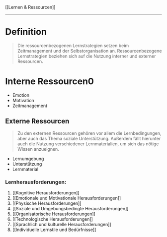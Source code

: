 [[Lernen & Ressourcen]]

---

# Definition
> Die ressourcenbezogenen Lernstrategien setzen beim Zeitmanagement und der Selbstorganisation an.
 Ressourcenbezogene Lernstrategien beziehen sich auf die Nutzung interner und externer Ressourcen.
 
# Interne Ressourcen0
 - Emotion
 - Motivation
 - Zeitmanagement

 ## Externe Ressourcen
 
> Zu den externen Ressourcen gehören vor allem die Lernbedingungen, aber auch das Thema soziale Unterstützung.
 Außerdem fällt hierunter auch die Nutzung verschiedener Lernmaterialien, um sich das nötige Wissen anzueignen.
 
 - Lernumgebung
 - Unterstützung
 - Lernmaterial
 
 ### Lernherausforderungen:
 1. [[Kognitive Herausforderungen]]
 2. [[Emotionale und Motivationale Herausforderungen]]
 3. [[Physische Herausforderungen]]
 4. [[Soziale und Umgebungsbedingte Herausforderungen]]
 5. [[Organisatorische Herausforderungen]]
 6. [[Technologische Herausforderungen]]
 7. [[Sprachlich und kulturelle Herausforderungen]]
 8. [[Individuelle Lernstile und Bedürfnisse]]
 